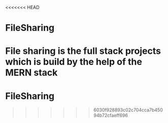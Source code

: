 <<<<<<< HEAD
# FileSharing
File sharing is the full stack projects which is build by the help of the MERN stack
=======
# FileSharing
>>>>>>> 6030f928893c02c704cca7b45094b72cfaeff696
